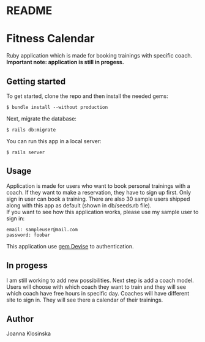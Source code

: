 # README

# Fitness Calendar

Ruby application which is made for booking trainings with specific coach.
<b>Important note: application is still in progess.</b>


## Getting started
To get started, clone the repo and then install the needed gems:
```
$ bundle install --without production
```
Next, migrate the database:
```
$ rails db:migrate
```
You can run this app in a local server:
```
$ rails server
```

## Usage
Application is made for users who want to book personal trainings with a coach. If they want to make a reservation, they have to sign up first. Only sign in user can book a training. There are also 30 sample users shipped along with this app as default (shown in db/seeds.rb file).<br>
If you want to see how this application works, please use my sample user to sign in:
```
email: sampleuser@mail.com
password: foobar
```
This application use [gem Devise](https://github.com/heartcombo/devise) to authentication.

## In progess
I am still working to add new possibilities. Next step is add a coach model. Users will choose with which coach they want to train and they will see which coach have free hours in specific day. Coaches will have different site to sign in. They will see there a calendar of their trainings.

## Author
Joanna Klosinska
